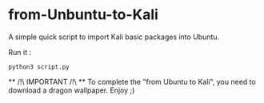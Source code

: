 # from-Unbuntu-to-Kali
A simple quick script to import Kali basic packages into Ubuntu.

Run it :

```
python3 script.py
```

** /!\ IMPORTANT /!\ **
To complete the "from Ubuntu to Kali", you need to download a dragon wallpaper.
Enjoy ;)
